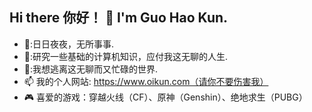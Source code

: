 ## Hi there 你好！ 👋 I'm Guo Hao Kun.


 <!--<img align="right" src="https://i2.hdslb.com/bfs/face/d4115a4efbeaf36516a7a22924ca3cf7aa0270dd.jpg" style="width:150px;height:150px;border-radius: 60px"/>-->

- 🌸:日日夜夜，无所事事.
- 🚀:研究一些基础的计算机知识，应付我这无聊的人生.
- 📕:我想逃离这无聊而又忙碌的世界.
- 📫 我的个人网站: https://www.oikun.com（请你不要伤害我）
- 🎮 喜爱的游戏：穿越火线（CF）、原神（Genshin）、绝地求生（PUBG）
